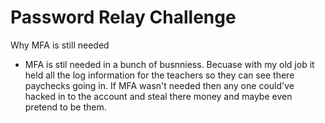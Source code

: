 # Password Relay Challenge


Why MFA is still needed 
  - MFA is stil needed in a bunch of busnniess. Becuase with my old job it held all the log information for the teachers so they can see there paychecks going in. If MFA wasn't needed then any one could've hacked in to the account and steal there money and maybe even pretend to be them. 
